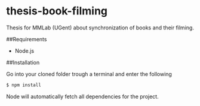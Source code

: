 thesis-book-filming
===================

Thesis for MMLab (UGent) about synchronization of books and their filming.

##Requirements

- Node.js

##Installation

Go into your cloned folder trough a terminal and enter the following

``` bash
$ npm install
```

Node will automatically fetch all dependencies for the project.